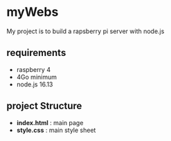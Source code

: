# myWebs

My project is to build a rapsberry pi server with node.js

## requirements

- raspberry 4
- 4Go minimum
- node.js 16.13

## project Structure

- **index.html** : main page
- **style.css** : main style sheet
